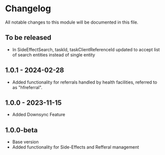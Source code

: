 # Changelog
All notable changes to this module will be documented in this file.

## To be released
- In SideEffectSearch, taskId, taskClientReferenceId updated to accept list of search entities instead of single entity

## 1.0.1 - 2024-02-28
- Added functionality for referrals handled by health facilities, referred to as "hfreferral".

## 1.0.0 - 2023-11-15
  - Added Downsync Feature

## 1.0.0-beta
  - Base version
  - Added functionality for Side-Effects and Refferal management
